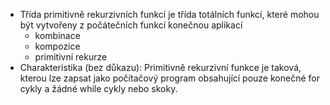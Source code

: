 - Třída primitivně rekurzivních funkcí je třída totálních funkcí, které mohou být vytvořeny z počátečních funkcí konečnou aplikací
	- kombinace
	- kompozice
	- primitivní rekurze
- Charakteristika (bez důkazu): Primitivně rekurzivní funkce je taková, kterou lze zapsat jako počítačový program obsahující pouze konečné for cykly a žádné while cykly nebo skoky.